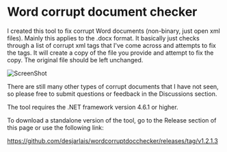 # Word corrupt document checker

I created this tool to fix corrupt Word documents (non-binary, just open xml files). Mainly this applies to the .docx format. It basically just checks through a list of corrupt xml tags that I've come across and attempts to fix the tags. It will create a copy of the file you provide and attempt to fix the copy.  The original file should be left unchanged.

![ScreenShot](http://i.imgur.com/NuHi7rW.png)

There are still many other types of corrupt documents that I have not seen, so please free to submit questions or feedback in the Discussions section.

The tool requires the .NET framework version 4.6.1 or higher.
 
To download a standalone version of the tool, go to the Release section of this page or use the following link:

https://github.com/desjarlais/wordcorruptdocchecker/releases/tag/v1.2.1.3

